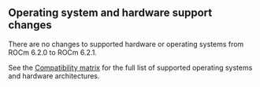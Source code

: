 ## Operating system and hardware support changes

There are no changes to supported hardware or operating systems from ROCm 6.2.0 to ROCm 6.2.1.

See the [Compatibility matrix](https://rocm.docs.amd.com/en/docs-6.2.1/compatibility/compatibility-matrix.html) for the full list of supported operating systems and hardware architectures.

